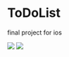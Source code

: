 # ToDoList
final project for ios


[<img src="https://i.ibb.co/Qf2Kwvj/1.png">](https://ibb.co/MsYC0k5)
[<img src="https://i.ibb.co/sWTsjhJ/2.png">](https://ibb.co/GHZC7X3)
